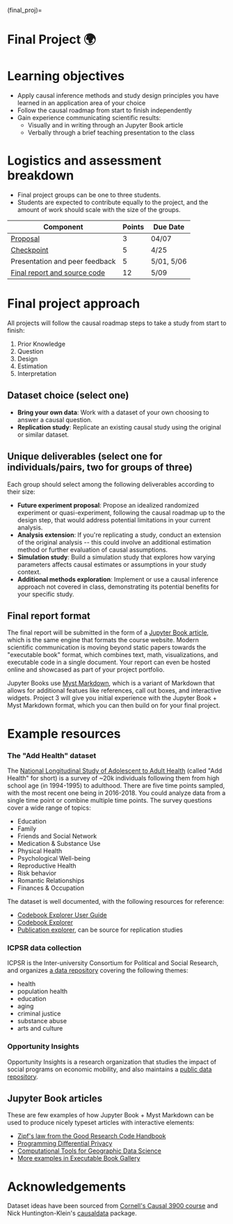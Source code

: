 (final_proj)=
# Final Project 🌍

# Learning objectives

- Apply causal inference methods and study design principles you have learned in an application area of your choice
- Follow the causal roadmap from start to finish independently
- Gain experience communicating scientific results:
    - Visually and in writing through an Jupyter Book article
    - Verbally through a brief teaching presentation to the class

# Logistics and assessment breakdown

- Final project groups can be one to three students.
- Students are expected to contribute equally to the project, and the amount of work should scale with the size of the groups.

| Component | Points | Due Date |
| --- | --- | --- |
| [Proposal](final_proposal) | 3 | 04/07 |
| [Checkpoint](final_checkpoint) | 5 | 4/25 |
| Presentation and peer feedback | 5 | 5/01, 5/06 |
| [Final report and source code](final_template) | 12 | 5/09 |

# Final project approach

All projects will follow the causal roadmap steps to take a study from start to finish:

1. Prior Knowledge
2. Question
3. Design
4. Estimation
5. Interpretation

## Dataset choice (select one)

- **Bring your own data**: Work with a dataset of your own choosing to answer a causal question.
- **Replication study**: Replicate an existing causal study using the original or similar dataset.

## Unique deliverables (select one for individuals/pairs, two for groups of three)

Each group should select among the following deliverables according to their size: 

- **Future experiment proposal**: Propose an idealized randomized experiment or quasi-experiment, following the causal roadmap up to the design step, that would address potential limitations in your current analysis.
- **Analysis extension**: If you're replicating a study, conduct an extension of the original analysis -- this could involve an additional estimation method or further evaluation of causal assumptions.
- **Simulation study**: Build a simulation study that explores how varying parameters affects causal estimates or assumptions in your study context.
- **Additional methods exploration**: Implement or use a causal inference approach not covered in class, demonstrating its potential benefits for your specific study.

## Final report format

The final report will be submitted in the form of a [Jupyter Book article](https://jupyterbook.org/en/stable/intro.html#built-with-jupyter-book), which is the same engine that formats the course website. Modern scientific communication is moving beyond static papers towards the "executable book" format, which combines text, math, visualizations, and executable code in a single document. Your report can even be hosted online and showcased as part of your project portfolio.

Jupyter Books use [Myst Markdown](https://myst-parser.readthedocs.io/en/latest/), which is a variant of Markdown that allows for additional featues like references, call out boxes, and interactive widgets. Project 3 will give you initial experience with the Jupyter Book + Myst Markdown format, which you can then build on for your final project.

# Example resources

### The "Add Health" dataset

The [National Longitudinal Study of Adolescent to Adult Health](https://addhealth.cpc.unc.edu/) (called "Add Health" for short) is a survey of ~20k individuals following them from high school age (in 1994-1995) to adulthood. There are five time points sampled, with the most recent one being in 2016-2018. You could analyze data from a single time point or combine multiple time points. The survey questions cover a wide range of topics:

- Education
- Family
- Friends and Social Network
- Medication & Substance Use
- Physical Health
- Psychological Well-being
- Reproductive Health
- Risk behavior
- Romantic Relationships
- Finances & Occupation

The dataset is well documented, with the following resources for reference:

- [Codebook Explorer User Guide](https://addhealth.cpc.unc.edu/wp-content/uploads/docs/documentations/ACE_Instructions_2015-05-12_scd.pdf)
- [Codebook Explorer](https://addhealth.cpc.unc.edu/documentation/codebook-explorer/#/)
- [Publication explorer](https://addhealth.cpc.unc.edu/publications/), can be source for replication studies

### ICPSR data collection

ICPSR is the Inter-university Consortium for Political and Social Research, and organizes [a data repository](https://www.icpsr.umich.edu/web/about/cms/5016) covering the following themes:

- health
- population health
- education
- aging
- criminal justice
- substance abuse
- arts and culture


### Opportunity Insights

Opportunity Insights is a research organization that studies the impact of social programs on economic mobility, and also maintains a [public data repository](https://opportunityinsights.org/data/). 

## Jupyter Book articles

These are few examples of how Jupyter Book + Myst Markdown can be used to produce nicely typeset articles with interactive elements:

- [Zipf's law from the Good Research Code Handbook](https://goodresearch.dev/zipf)
- [Programming Differential Privacy](https://programming-dp.com/ch1.html)
- [Computational Tools for Geographic Data Science](https://geographicdata.science/book/notebooks/02_geospatial_computational_environment.html)
- [More examples in Executable Book Gallery](https://executablebooks.org/en/latest/gallery/)

# Acknowledgements

Dataset ideas have been sourced from [Cornell's Causal 3900 course](https://causal3900.github.io) and Nick Huntington-Klein's [causaldata](https://github.com/NickCH-K/causaldata) package.